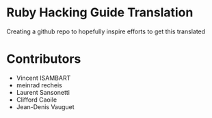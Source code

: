 Ruby Hacking Guide Translation
==============================
Creating a github repo to hopefully inspire efforts to get this translated

Contributors
============

* Vincent ISAMBART
* meinrad recheis
* Laurent Sansonetti
* Clifford Caoile
* Jean-Denis Vauguet
